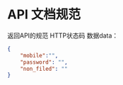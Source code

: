 # API 文档规范
返回API的规范
HTTP状态码
数据data：
```json
{
    "mobile":"",
    "password": "",
    "non_filed": ""
}
```
